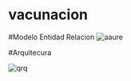 # vacunacion

#Modelo Entidad Relacion
![aaure](https://user-images.githubusercontent.com/62773610/153720444-e8fb8c31-fd3a-47a7-aa65-0b67e50cef0a.JPG)



#Arquitecura

![qrq](https://user-images.githubusercontent.com/62773610/153720508-3a4a933d-7a1c-422b-ba0b-4922340025ca.png)
